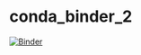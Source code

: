 # conda_binder_2
[![Binder](https://mybinder.org/badge_logo.svg)](https://mybinder.org/v2/gh/chelseamariepeterson/Machine_Learning_R.git/HEAD)
